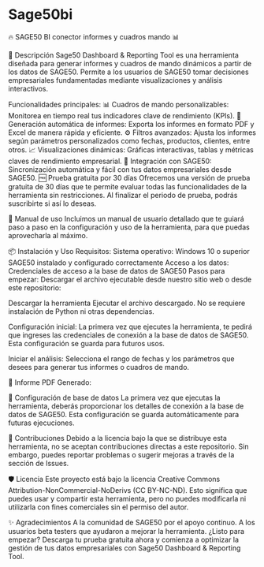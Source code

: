 # Sage50bi

🔥 SAGE50 BI conector informes y cuadros mando 📊

🚀 Descripción
Sage50 Dashboard & Reporting Tool es una herramienta diseñada para generar informes y cuadros de mando dinámicos a partir de los datos de SAGE50. Permite a los usuarios de SAGE50 tomar decisiones empresariales fundamentadas mediante visualizaciones y análisis interactivos.

Funcionalidades principales:
📊 Cuadros de mando personalizables: Monitorea en tiempo real tus indicadores clave de rendimiento (KPIs).
📑 Generación automática de informes: Exporta los informes en formato PDF y Excel de manera rápida y eficiente.
⚙️ Filtros avanzados: Ajusta los informes según parámetros personalizados como fechas, productos, clientes, entre otros.
📈 Visualizaciones dinámicas: Gráficas interactivas, tablas y métricas claves de rendimiento empresarial.
🔄 Integración con SAGE50: Sincronización automática y fácil con tus datos empresariales desde SAGE50.
🆓 Prueba gratuita por 30 días
Ofrecemos una versión de prueba gratuita de 30 días que te permite evaluar todas las funcionalidades de la herramienta sin restricciones. Al finalizar el periodo de prueba, podrás suscribirte si así lo deseas.

📘 Manual de uso
Incluimos un manual de usuario detallado que te guiará paso a paso en la configuración y uso de la herramienta, para que puedas aprovecharla al máximo.

📦 Instalación y Uso
Requisitos:
Sistema operativo: Windows 10 o superior
SAGE50 instalado y configurado correctamente
Acceso a los datos: Credenciales de acceso a la base de datos de SAGE50
Pasos para empezar:
Descargar el archivo ejecutable desde nuestro sitio web o desde este repositorio:

Descargar la herramienta
Ejecutar el archivo descargado. No se requiere instalación de Python ni otras dependencias.

Configuración inicial: La primera vez que ejecutes la herramienta, te pedirá que ingreses las credenciales de conexión a la base de datos de SAGE50. Esta configuración se guarda para futuros usos.

Iniciar el análisis: Selecciona el rango de fechas y los parámetros que desees para generar tus informes o cuadros de mando.

📑 Informe PDF Generado:

🔧 Configuración de base de datos
La primera vez que ejecutas la herramienta, deberás proporcionar los detalles de conexión a la base de datos de SAGE50. Esta configuración se guarda automáticamente para futuras ejecuciones.

🤝 Contribuciones
Debido a la licencia bajo la que se distribuye esta herramienta, no se aceptan contribuciones directas a este repositorio. Sin embargo, puedes reportar problemas o sugerir mejoras a través de la sección de Issues.

🛡️ Licencia
Este proyecto está bajo la licencia Creative Commons Attribution-NonCommercial-NoDerivs (CC BY-NC-ND).
Esto significa que puedes usar y compartir esta herramienta, pero no puedes modificarla ni utilizarla con fines comerciales sin el permiso del autor.

✨ Agradecimientos
A la comunidad de SAGE50 por el apoyo continuo.
A los usuarios beta testers que ayudaron a mejorar la herramienta.
¿Listo para empezar?
Descarga tu prueba gratuita ahora y comienza a optimizar la gestión de tus datos empresariales con Sage50 Dashboard & Reporting Tool.

